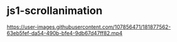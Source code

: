 # js1-scrollanimation

https://user-images.githubusercontent.com/107856471/181877562-63eb5fef-da54-490b-bfe4-9db67d47ff82.mp4


